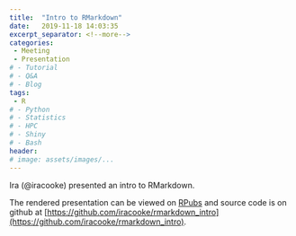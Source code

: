```yaml
---
title:  "Intro to RMarkdown"
date:   2019-11-18 14:03:35
excerpt_separator: <!--more-->
categories:
 - Meeting
 - Presentation
# - Tutorial
# - Q&A
# - Blog
tags:
 - R
# - Python
# - Statistics
# - HPC
# - Shiny
# - Bash
header:
# image: assets/images/...
---
```


Ira (@iracooke) presented an intro to RMarkdown. 

The rendered presentation can be viewed on [RPubs](http://rpubs.com/iracooke/rmarkdown_intro) and source code is on github at [https://github.com/iracooke/rmarkdown_intro](https://github.com/iracooke/rmarkdown_intro).
